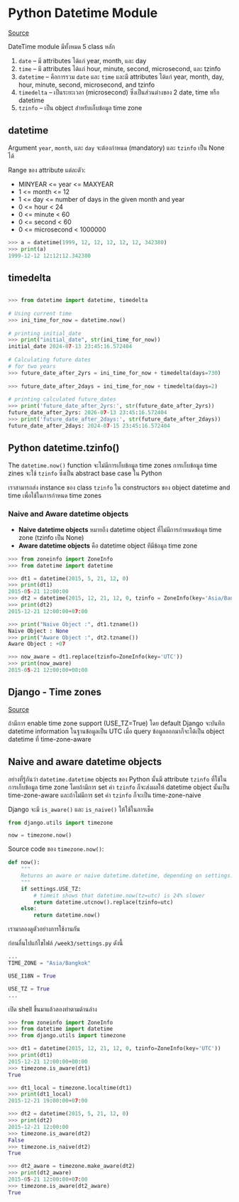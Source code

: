 # Python Datetime Module

[Source](https://www.geeksforgeeks.org/python-datetime-module/)

DateTime module มีทั้งหมด 5 class หลัก

1. `date` – มี attributes ได้แก่ year, month, และ day
2. `time` – มี attributes ได้แก่ hour, minute, second, microsecond, และ tzinfo
3. `datetime` – คือการรวม `date` และ `time` และมี attributes ได้แก่ year, month, day, hour, minute, second, microsecond, and tzinfo
4. `timedelta` – เป็นระยะเวลา (microsecond) ซึ่งเป็นส่วนต่างของ 2 date, time หรือ datetime
5. `tzinfo` – เป็น object สำหรับเก็บข้อมูล time zone

## datetime

Argument `year`, `month`, และ `day` จะต้องกำหนด (mandatory) และ `tzinfo` เป็น None ได้

Range ของ attribute แต่ละตัว:

- MINYEAR <= year <= MAXYEAR
- 1 <= month <= 12
- 1 <= day <= number of days in the given month and year
- 0 <= hour < 24
- 0 <= minute < 60
- 0 <= second < 60
- 0 <= microsecond < 1000000

```python
>>> a = datetime(1999, 12, 12, 12, 12, 12, 342380)
>>> print(a)
1999-12-12 12:12:12.342380
```

## timedelta

```python

>>> from datetime import datetime, timedelta
  
# Using current time
>>> ini_time_for_now = datetime.now()
  
# printing initial_date
>>> print("initial_date", str(ini_time_for_now))
initial_date 2024-07-13 23:45:16.572404
  
# Calculating future dates
# for two years
>>> future_date_after_2yrs = ini_time_for_now + timedelta(days=730)
  
>>> future_date_after_2days = ini_time_for_now + timedelta(days=2)
  
# printing calculated future_dates
>>> print('future_date_after_2yrs:', str(future_date_after_2yrs))
future_date_after_2yrs: 2026-07-13 23:45:16.572404
>>> print('future_date_after_2days:', str(future_date_after_2days))
future_date_after_2days: 2024-07-15 23:45:16.572404
```

## Python datetime.tzinfo()

The `datetime.now()` function จะไม่มีการเก็บข้อมูล time zones
การเก็บข้อมูล time zines จะใช้ `tzinfo` ซึ่งเป็น abstract base case ใน Python

เราสามารถส่ง instance ของ class `tzinfo` ใน constructors ของ object datetime and time เพื่อใช้ในการกำหนด time zones

### Naive and Aware datetime objects

- **Naive datetime objects** หมายถึง datetime object ที่ไม่มีการกำหนดข้อมูล time zone (tzinfo เป็น None)
- **Aware datetime objects** คือ datetime object ทีมีข้อมูล time zone

```python
>>> from zoneinfo import ZoneInfo
>>> from datetime import datetime

>>> dt1 = datetime(2015, 5, 21, 12, 0) 
>>> print(dt1)
2015-05-21 12:00:00
>>> dt2 = datetime(2015, 12, 21, 12, 0, tzinfo = ZoneInfo(key='Asia/Bangkok')) 
>>> print(dt2)
2015-12-21 12:00:00+07:00

>>> print("Naive Object :", dt1.tzname())
Naive Object : None
>>> print("Aware Object :", dt2.tzname())
Aware Object : +07

>>> now_aware = dt1.replace(tzinfo=ZoneInfo(key='UTC'))
>>> print(now_aware)
2015-05-21 12:00:00+00:00
```

## Django - Time zones

[Source](https://docs.djangoproject.com/en/4.2/topics/i18n/timezones/)

ถ้ามีการ enable time zone support (USE_TZ=True) โดย default Django จะบันทึก datetime information ในฐานข้อมูลเป็น UTC เมื่อ query ข้อมูลออกมาก็จะได้เป็น object datetime ที่ time-zone-aware

## Naive and aware datetime objects

อย่างที่รู้กันว่า `datetime.datetime` objects ของ Python นั้นมี attribute `tzinfo` ที่ใช้ในการเก็บข้อมูล time zone โดยถ้ามีการ set ค่า `tzinfo` ก็จะส่งผลให้ datetime object นั้นเป็น time-zone-aware และถ้าไม่มีการ set ค่า `tzinfo` ก็จะเป็น time-zone-naive

Django จะมี `is_aware()` และ `is_naive()` ให้ใช้ในการเช็ค

```python
from django.utils import timezone

now = timezone.now()
```

Source code ของ `timezone.now()`:

```python
def now():
    """
    Returns an aware or naive datetime.datetime, depending on settings.USE_TZ.
    """
    if settings.USE_TZ:
        # timeit shows that datetime.now(tz=utc) is 24% slower
        return datetime.utcnow().replace(tzinfo=utc)
    else:
        return datetime.now()
```

เรามาลองดูตัวอย่างการใช้งานกัน

ก่อนอื่นไปแก้ไขไฟล์ `/week3/settings.py` ดังนี้

```python
...
TIME_ZONE = "Asia/Bangkok"

USE_I18N = True

USE_TZ = True
...
```

เปิด shell ขึ้นมาแล้วลองทำตามด้านล่าง

```python
>>> from zoneinfo import ZoneInfo
>>> from datetime import datetime
>>> from django.utils import timezone

>>> dt1 = datetime(2015, 12, 21, 12, 0, tzinfo=ZoneInfo(key='UTC')) 
>>> print(dt1)
2015-12-21 12:00:00+00:00
>>> timezone.is_aware(dt1)
True

>>> dt1_local = timezone.localtime(dt1)
>>> print(dt1_local)
2015-12-21 19:00:00+07:00

>>> dt2 = datetime(2015, 5, 21, 12, 0) 
>>> print(dt2)
2015-12-21 12:00:00
>>> timezone.is_aware(dt2)
False
>>> timezone.is_naive(dt2)
True

>>> dt2_aware = timezone.make_aware(dt2)
>>> print(dt2_aware)
2015-05-21 12:00:00+07:00
>>> timezone.is_aware(dt2_aware)
True
```
